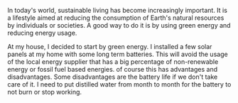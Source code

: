 In today's world, sustainable living has become increasingly important. It is a lifestyle aimed at reducing the consumption of Earth's natural resources by individuals or societies. A good way to do it is by using green energy and reducing energy usage.

At my house, I decided to start by green energy. I installed a few solar panels at my home with some long term batteries. This will avoid the usage of the local energy supplier that has a big percentage of non-renewable energy or fossil fuel based energies. of course this has advantages and disadvantages. Some disadvantages are the battery life if we don't take care of it. I need to put distilled water from month to month for the battery to not burn or stop working.